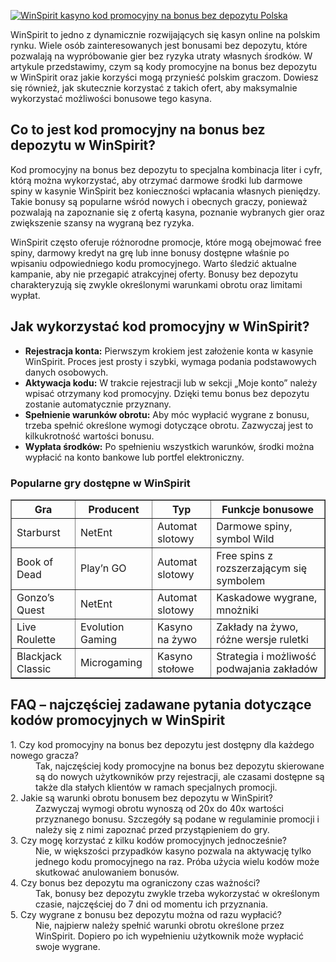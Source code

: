 [![WinSpirit kasyno kod promocyjny na bonus bez depozytu Polska](https://123-caf.pages.dev/gitsignup.png)](https://vrmoo.ru/Bt82HjjY)

<p>WinSpirit to jedno z dynamicznie rozwijających się kasyn online na polskim rynku. Wiele osób zainteresowanych jest bonusami bez depozytu, które pozwalają na wypróbowanie gier bez ryzyka utraty własnych środków. W artykule przedstawimy, czym są kody promocyjne na bonus bez depozytu w WinSpirit oraz jakie korzyści mogą przynieść polskim graczom. Dowiesz się również, jak skutecznie korzystać z takich ofert, aby maksymalnie wykorzystać możliwości bonusowe tego kasyna.</p>  <h2>Co to jest kod promocyjny na bonus bez depozytu w WinSpirit?</h2> <p>Kod promocyjny na bonus bez depozytu to specjalna kombinacja liter i cyfr, którą można wykorzystać, aby otrzymać darmowe środki lub darmowe spiny w kasynie WinSpirit bez konieczności wpłacania własnych pieniędzy. Takie bonusy są popularne wśród nowych i obecnych graczy, ponieważ pozwalają na zapoznanie się z ofertą kasyna, poznanie wybranych gier oraz zwiększenie szansy na wygraną bez ryzyka.</p> <p>WinSpirit często oferuje różnorodne promocje, które mogą obejmować free spiny, darmowy kredyt na grę lub inne bonusy dostępne właśnie po wpisaniu odpowiedniego kodu promocyjnego. Warto śledzić aktualne kampanie, aby nie przegapić atrakcyjnej oferty. Bonusy bez depozytu charakteryzują się zwykle określonymi warunkami obrotu oraz limitami wypłat.</p>  <h2>Jak wykorzystać kod promocyjny w WinSpirit?</h2> <ul> <li><strong>Rejestracja konta:</strong> Pierwszym krokiem jest założenie konta w kasynie WinSpirit. Proces jest prosty i szybki, wymaga podania podstawowych danych osobowych.</li> <li><strong>Aktywacja kodu:</strong> W trakcie rejestracji lub w sekcji „Moje konto” należy wpisać otrzymany kod promocyjny. Dzięki temu bonus bez depozytu zostanie automatycznie przyznany.</li> <li><strong>Spełnienie warunków obrotu:</strong> Aby móc wypłacić wygrane z bonusu, trzeba spełnić określone wymogi dotyczące obrotu. Zazwyczaj jest to kilkukrotność wartości bonusu.</li> <li><strong>Wypłata środków:</strong> Po spełnieniu wszystkich warunków, środki można wypłacić na konto bankowe lub portfel elektroniczny.</li> </ul>  <h3>Popularne gry dostępne w WinSpirit</h3> <table border="1" cellpadding="5" cellspacing="0"> <thead> <tr> <th>Gra</th> <th>Producent</th> <th>Typ</th> <th>Funkcje bonusowe</th> </tr> </thead> <tbody> <tr> <td>Starburst</td> <td>NetEnt</td> <td>Automat slotowy</td> <td>Darmowe spiny, symbol Wild</td> </tr> <tr> <td>Book of Dead</td> <td>Play’n GO</td> <td>Automat slotowy</td> <td>Free spins z rozszerzającym się symbolem</td> </tr> <tr> <td>Gonzo’s Quest</td> <td>NetEnt</td> <td>Automat slotowy</td> <td>Kaskadowe wygrane, mnożniki</td> </tr> <tr> <td>Live Roulette</td> <td>Evolution Gaming</td> <td>Kasyno na żywo</td> <td>Zakłady na żywo, różne wersje ruletki</td> </tr> <tr> <td>Blackjack Classic</td> <td>Microgaming</td> <td>Kasyno stołowe</td> <td>Strategia i możliwość podwajania zakładów</td> </tr> </tbody> </table>  <h2>FAQ – najczęściej zadawane pytania dotyczące kodów promocyjnych w WinSpirit</h2> <dl> <dt>1. Czy kod promocyjny na bonus bez depozytu jest dostępny dla każdego nowego gracza?</dt> <dd>Tak, najczęściej kody promocyjne na bonus bez depozytu skierowane są do nowych użytkowników przy rejestracji, ale czasami dostępne są także dla stałych klientów w ramach specjalnych promocji.</dd>  <dt>2. Jakie są warunki obrotu bonusem bez depozytu w WinSpirit?</dt> <dd>Zazwyczaj wymogi obrotu wynoszą od 20x do 40x wartości przyznanego bonusu. Szczegóły są podane w regulaminie promocji i należy się z nimi zapoznać przed przystąpieniem do gry.</dd>  <dt>3. Czy mogę korzystać z kilku kodów promocyjnych jednocześnie?</dt> <dd>Nie, w większości przypadków kasyno pozwala na aktywację tylko jednego kodu promocyjnego na raz. Próba użycia wielu kodów może skutkować anulowaniem bonusów.</dd>  <dt>4. Czy bonus bez depozytu ma ograniczony czas ważności?</dt> <dd>Tak, bonusy bez depozytu zwykle trzeba wykorzystać w określonym czasie, najczęściej do 7 dni od momentu ich przyznania.</dd>  <dt>5. Czy wygrane z bonusu bez depozytu można od razu wypłacić?</dt> <dd>Nie, najpierw należy spełnić warunki obrotu określone przez WinSpirit. Dopiero po ich wypełnieniu użytkownik może wypłacić swoje wygrane.</dd> </dl>
